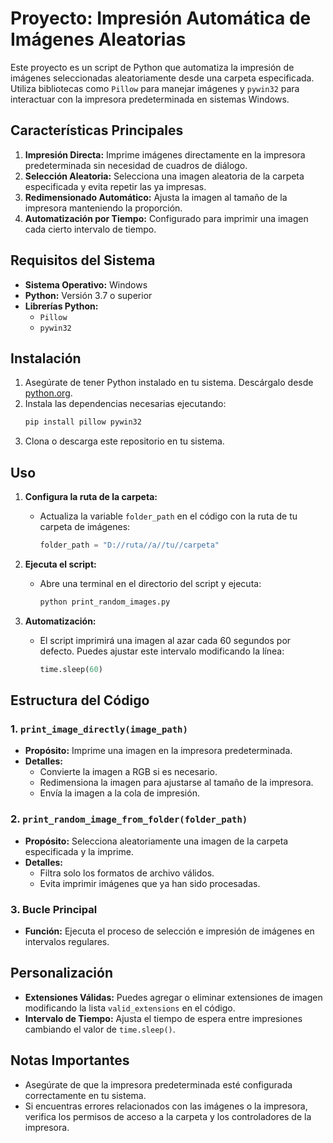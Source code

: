 # Proyecto: Impresión Automática de Imágenes Aleatorias

Este proyecto es un script de Python que automatiza la impresión de imágenes seleccionadas aleatoriamente desde una carpeta especificada. Utiliza bibliotecas como `Pillow` para manejar imágenes y `pywin32` para interactuar con la impresora predeterminada en sistemas Windows.

## Características Principales

1. **Impresión Directa:** Imprime imágenes directamente en la impresora predeterminada sin necesidad de cuadros de diálogo.
2. **Selección Aleatoria:** Selecciona una imagen aleatoria de la carpeta especificada y evita repetir las ya impresas.
3. **Redimensionado Automático:** Ajusta la imagen al tamaño de la impresora manteniendo la proporción.
4. **Automatización por Tiempo:** Configurado para imprimir una imagen cada cierto intervalo de tiempo.

## Requisitos del Sistema

- **Sistema Operativo:** Windows
- **Python:** Versión 3.7 o superior
- **Librerías Python:**
  - `Pillow`
  - `pywin32`

## Instalación

1. Asegúrate de tener Python instalado en tu sistema. Descárgalo desde [python.org](https://www.python.org/).
2. Instala las dependencias necesarias ejecutando:
   ```bash
   pip install pillow pywin32
   ```
3. Clona o descarga este repositorio en tu sistema.

## Uso

1. **Configura la ruta de la carpeta:**
   - Actualiza la variable `folder_path` en el código con la ruta de tu carpeta de imágenes:
     ```python
     folder_path = "D://ruta//a//tu//carpeta"
     ```

2. **Ejecuta el script:**
   - Abre una terminal en el directorio del script y ejecuta:
     ```bash
     python print_random_images.py
     ```

3. **Automatización:**
   - El script imprimirá una imagen al azar cada 60 segundos por defecto. Puedes ajustar este intervalo modificando la línea:
     ```python
     time.sleep(60)
     ```

## Estructura del Código

### 1. `print_image_directly(image_path)`
- **Propósito:** Imprime una imagen en la impresora predeterminada.
- **Detalles:**
  - Convierte la imagen a RGB si es necesario.
  - Redimensiona la imagen para ajustarse al tamaño de la impresora.
  - Envía la imagen a la cola de impresión.

### 2. `print_random_image_from_folder(folder_path)`
- **Propósito:** Selecciona aleatoriamente una imagen de la carpeta especificada y la imprime.
- **Detalles:**
  - Filtra solo los formatos de archivo válidos.
  - Evita imprimir imágenes que ya han sido procesadas.

### 3. Bucle Principal
- **Función:** Ejecuta el proceso de selección e impresión de imágenes en intervalos regulares.

## Personalización
- **Extensiones Válidas:** Puedes agregar o eliminar extensiones de imagen modificando la lista `valid_extensions` en el código.
- **Intervalo de Tiempo:** Ajusta el tiempo de espera entre impresiones cambiando el valor de `time.sleep()`.

## Notas Importantes

- Asegúrate de que la impresora predeterminada esté configurada correctamente en tu sistema.
- Si encuentras errores relacionados con las imágenes o la impresora, verifica los permisos de acceso a la carpeta y los controladores de la impresora.
